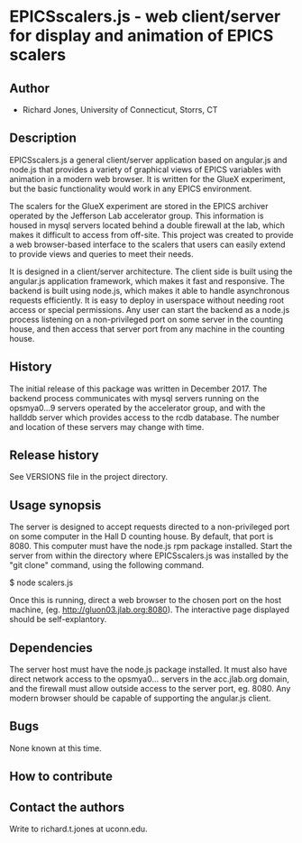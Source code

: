 # EPICSscalers.js - web client/server for display and animation of EPICS scalers

## Author

* Richard Jones, University of Connecticut, Storrs, CT

## Description

EPICSscalers.js a general client/server application based on 
angular.js and node.js that provides a variety of graphical views
of EPICS variables with animation in a modern web browser. It
is written for the GlueX experiment, but the basic functionality
would work in any EPICS environment.

The scalers for the GlueX experiment are stored in the EPICS archiver
operated by the Jefferson Lab accelerator group. This information is
housed in mysql servers located behind a double firewall at the lab,
which makes it difficult to access from off-site. This project was
created to provide a web browser-based interface to the scalers
that users can easily extend to provide views and queries to meet
their needs.

It is designed in a client/server architecture. The client side is
built using the angular.js application framework, which makes it
fast and responsive. The backend is built using node.js, which
makes it able to handle asynchronous requests efficiently. It is
easy to deploy in userspace without needing root access
or special permissions. Any user can start the backend as a
node.js process listening on a non-privileged port on some server
in the counting house, and then access that server port from any
machine in the counting house.

## History

The initial release of this package was written in December 2017.
The backend process communicates with mysql servers running on the
opsmya0...9 servers operated by the accelerator group, and with the
hallddb server which provides access to the rcdb database. The number
and location of these servers may change with time.

## Release history

See VERSIONS file in the project directory.

## Usage synopsis

The server is designed to accept requests directed to a non-privileged
port on some computer in the Hall D counting house. By default, that
port is 8080. This computer must have the node.js rpm package installed.
Start the server from within the directory where EPICSscalers.js was
installed by the "git clone" command, using the following command.

  $ node scalers.js

Once this is running, direct a web browser to the chosen port on the
host machine, (eg. http://gluon03.jlab.org:8080). The interactive page
displayed should be self-explantory.

## Dependencies

The server host must have the node.js package installed. It must also
have direct network access to the opsmya0... servers in the acc.jlab.org
domain, and the firewall must allow outside access to the server port,
eg. 8080. Any modern browser should be capable of supporting the
angular.js client.

## Bugs

None known at this time.

## How to contribute

## Contact the authors

Write to richard.t.jones at uconn.edu.
